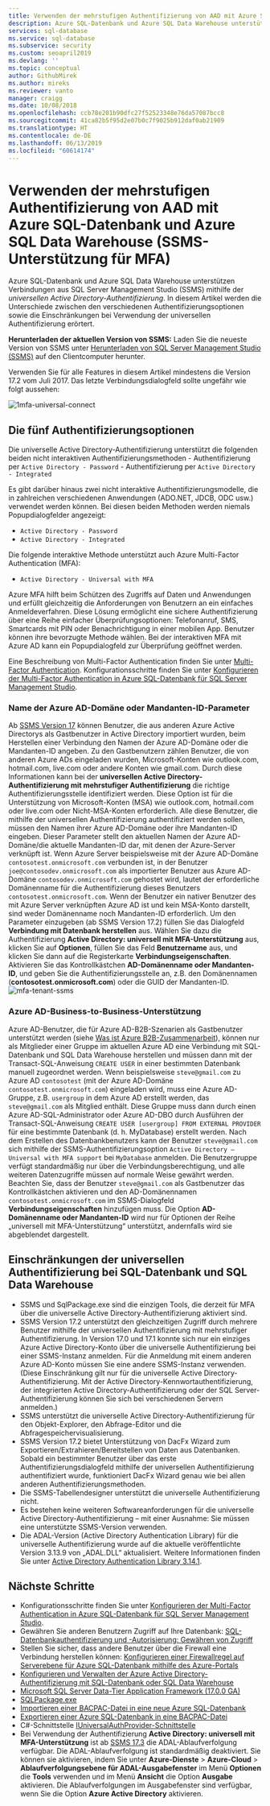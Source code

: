 ```yaml
---
title: Verwenden der mehrstufigen Authentifizierung von AAD mit Azure SQL-Datenbank und Azure SQL Data Warehouse | Microsoft-Dokumentation
description: Azure SQL-Datenbank und Azure SQL Data Warehouse unterstützen Verbindungen aus SQL Server Management Studio (SSMS) mithilfe der universellen Active Directory-Authentifizierung.
services: sql-database
ms.service: sql-database
ms.subservice: security
ms.custom: seoapril2019
ms.devlang: ''
ms.topic: conceptual
author: GithubMirek
ms.author: mireks
ms.reviewer: vanto
manager: craigg
ms.date: 10/08/2018
ms.openlocfilehash: ccb78e201b90dfc27f52523348e76da57087bcc8
ms.sourcegitcommit: 41ca82b5f95d2e07b0c7f9025b912daf0ab21909
ms.translationtype: HT
ms.contentlocale: de-DE
ms.lasthandoff: 06/13/2019
ms.locfileid: "60614174"
---
```

# <a name="using-multi-factor-aad-authentication-with-azure-sql-database-and-azure-sql-data-warehouse-ssms-support-for-mfa"></a>Verwenden der mehrstufigen Authentifizierung von AAD mit Azure SQL-Datenbank und Azure SQL Data Warehouse (SSMS-Unterstützung für MFA)
Azure SQL-Datenbank und Azure SQL Data Warehouse unterstützen Verbindungen aus SQL Server Management Studio (SSMS) mithilfe der *universellen Active Directory-Authentifizierung*. In diesem Artikel werden die Unterschiede zwischen den verschiedenen Authentifizierungsoptionen sowie die Einschränkungen bei Verwendung der universellen Authentifizierung erörtert. 

**Herunterladen der aktuellen Version von SSMS:** Laden Sie die neueste Version von SSMS unter [Herunterladen von SQL Server Management Studio (SSMS)](https://msdn.microsoft.com/library/mt238290.aspx) auf den Clientcomputer herunter. 


Verwenden Sie für alle Features in diesem Artikel mindestens die Version 17.2 vom Juli 2017.  Das letzte Verbindungsdialogfeld sollte ungefähr wie folgt aussehen:
 
  ![1mfa-universal-connect](./media/sql-database-ssms-mfa-auth/1mfa-universal-connect.png "Füllt das Feld für den Benutzernamen aus.")  

## <a name="the-five-authentication-options"></a>Die fünf Authentifizierungsoptionen  

Die universelle Active Directory-Authentifizierung unterstützt die folgenden beiden nicht interaktiven Authentifizierungsmethoden
    - Authentifizierung per `Active Directory - Password`
    - Authentifizierung per `Active Directory - Integrated`

Es gibt darüber hinaus zwei nicht interaktive Authentifizierungsmodelle, die in zahlreichen verschiedenen Anwendungen (ADO.NET, JDCB, ODC usw.) verwendet werden können. Bei diesen beiden Methoden werden niemals Popupdialogfelder angezeigt: 
- `Active Directory - Password` 
- `Active Directory - Integrated` 

Die folgende interaktive Methode unterstützt auch Azure Multi-Factor Authentication (MFA): 
- `Active Directory - Universal with MFA` 


Azure MFA hilft beim Schützen des Zugriffs auf Daten und Anwendungen und erfüllt gleichzeitig die Anforderungen von Benutzern an ein einfaches Anmeldeverfahren. Diese Lösung ermöglicht eine sichere Authentifizierung über eine Reihe einfacher Überprüfungsoptionen: Telefonanruf, SMS, Smartcards mit PIN oder Benachrichtigung in einer mobilen App. Benutzer können ihre bevorzugte Methode wählen. Bei der interaktiven MFA mit Azure AD kann ein Popupdialogfeld zur Überprüfung geöffnet werden.

Eine Beschreibung von Multi-Factor Authentication finden Sie unter [Multi-Factor Authentication](../active-directory/authentication/multi-factor-authentication.md).
Konfigurationsschritte finden Sie unter [Konfigurieren der Multi-Factor Authentication in Azure SQL-Datenbank für SQL Server Management Studio](sql-database-ssms-mfa-authentication-configure.md).

### <a name="azure-ad-domain-name-or-tenant-id-parameter"></a>Name der Azure AD-Domäne oder Mandanten-ID-Parameter   

Ab [SSMS Version 17](https://docs.microsoft.com/sql/ssms/download-sql-server-management-studio-ssms) können Benutzer, die aus anderen Azure Active Directorys als Gastbenutzer in Active Directory importiert wurden, beim Herstellen einer Verbindung den Namen der Azure AD-Domäne oder die Mandanten-ID angeben. Zu den Gastbenutzern zählen Benutzer, die von anderen Azure ADs eingeladen wurden, Microsoft-Konten wie outlook.com, hotmail.com, live.com oder andere Konten wie gmail.com. Durch diese Informationen kann bei der **universellen Active Directory-Authentifizierung mit mehrstufiger Authentifizierung** die richtige Authentifizierungsstelle identifiziert werden. Diese Option ist für die Unterstützung von Microsoft-Konten (MSA) wie outlook.com, hotmail.com oder live.com oder Nicht-MSA-Konten erforderlich. Alle diese Benutzer, die mithilfe der universellen Authentifizierung authentifiziert werden sollen, müssen den Namen ihrer Azure AD-Domäne oder ihre Mandanten-ID eingeben. Dieser Parameter stellt den aktuellen Namen der Azure AD-Domäne/die aktuelle Mandanten-ID dar, mit denen der Azure-Server verknüpft ist. Wenn Azure Server beispielsweise mit der Azure AD-Domäne `contosotest.onmicrosoft.com` verbunden ist, in der Benutzer `joe@contosodev.onmicrosoft.com` als importierter Benutzer aus Azure AD-Domäne `contosodev.onmicrosoft.com` gehostet wird, lautet der erforderliche Domänenname für die Authentifizierung dieses Benutzers `contosotest.onmicrosoft.com`. Wenn der Benutzer ein nativer Benutzer des mit Azure Server verknüpften Azure AD ist und kein MSA-Konto darstellt, sind weder Domänenname noch Mandanten-ID erforderlich. Um den Parameter einzugeben (ab SSMS Version 17.2) füllen Sie das Dialogfeld **Verbindung mit Datenbank herstellen** aus. Wählen Sie dazu die Authentifizierung **Active Directory: universell mit MFA-Unterstützung** aus, klicken Sie auf **Optionen**, füllen Sie das Feld **Benutzername** aus, und klicken Sie dann auf die Registerkarte **Verbindungseigenschaften**. Aktivieren Sie das Kontrollkästchen **AD-Domänenname oder Mandanten-ID**, und geben Sie die Authentifizierungsstelle an, z.B. den Domänennamen (**contosotest.onmicrosoft.com**) oder die GUID der Mandanten-ID.  
   ![mfa-tenant-ssms](./media/sql-database-ssms-mfa-auth/mfa-tenant-ssms.png)   

### <a name="azure-ad-business-to-business-support"></a>Azure AD-Business-to-Business-Unterstützung   
Azure AD-Benutzer, die für Azure AD-B2B-Szenarien als Gastbenutzer unterstützt werden (siehe [Was ist Azure B2B-Zusammenarbeit](../active-directory/active-directory-b2b-what-is-azure-ad-b2b.md)), können nur als Mitglieder einer Gruppe im aktuellen Azure AD eine Verbindung mit SQL-Datenbank und SQL Data Warehouse herstellen und müssen dann mit der Transact-SQL-Anweisung `CREATE USER` in einer bestimmten Datenbank manuell zugeordnet werden. Wenn beispielsweise `steve@gmail.com` zu Azure AD `contosotest` (mit der Azure AD-Domäne `contosotest.onmicrosoft.com`) eingeladen wird, muss eine Azure AD-Gruppe, z.B. `usergroup` in dem Azure AD erstellt werden, das `steve@gmail.com` als Mitglied enthält. Diese Gruppe muss dann durch einen Azure AD-SQL-Administrator oder Azure AD-DBO durch Ausführen der Transact-SQL-Anweisung `CREATE USER [usergroup] FROM EXTERNAL PROVIDER` für eine bestimmte Datenbank (d. h. MyDatabase) erstellt werden. Nach dem Erstellen des Datenbankbenutzers kann der Benutzer `steve@gmail.com` sich mithilfe der SSMS-Authentifizierungsoption `Active Directory – Universal with MFA support` bei `MyDatabase` anmelden. Die Benutzergruppe verfügt standardmäßig nur über die Verbindungsberechtigung, und alle weiteren Datenzugriffe müssen auf normale Weise gewährt werden. Beachten Sie, dass der Benutzer `steve@gmail.com` als Gastbenutzer das Kontrollkästchen aktivieren und den AD-Domänennamen `contosotest.onmicrosoft.com` im SSMS-Dialogfeld **Verbindungseigenschaften** hinzufügen muss. Die Option **AD-Domänenname oder Mandanten-ID** wird nur für Optionen der Reihe „universell mit MFA-Unterstützung“ unterstützt, andernfalls wird sie abgeblendet dargestellt.

## <a name="universal-authentication-limitations-for-sql-database-and-sql-data-warehouse"></a>Einschränkungen der universellen Authentifizierung bei SQL-Datenbank und SQL Data Warehouse
- SSMS und SqlPackage.exe sind die einzigen Tools, die derzeit für MFA über die universelle Active Directory-Authentifizierung aktiviert sind.
- SSMS Version 17.2 unterstützt den gleichzeitigen Zugriff durch mehrere Benutzer mithilfe der universellen Authentifizierung mit mehrstufiger Authentifizierung. In Version 17.0 und 17.1 konnte sich nur ein einziges Azure Active Directory-Konto über die universelle Authentifizierung bei einer SSMS-Instanz anmelden. Für die Anmeldung mit einem anderen Azure AD-Konto müssen Sie eine andere SSMS-Instanz verwenden. (Diese Einschränkung gilt nur für die universelle Active Directory-Authentifizierung. Mit der Active Directory-Kennwortauthentifizierung, der integrierten Active Directory-Authentifizierung oder der SQL Server-Authentifizierung können Sie sich bei verschiedenen Servern anmelden.)
- SSMS unterstützt die universelle Active Directory-Authentifizierung für den Objekt-Explorer, den Abfrage-Editor und die Abfragespeichervisualisierung.
- SSMS Version 17.2 bietet Unterstützung von DacFx Wizard zum Exportieren/Extrahieren/Bereitstellen von Daten aus Datenbanken. Sobald ein bestimmter Benutzer über das erste Authentifizierungsdialogfeld mithilfe der universellen Authentifizierung authentifiziert wurde, funktioniert DacFx Wizard genau wie bei allen anderen Authentifizierungsmethoden.
- Die SSMS-Tabellendesigner unterstützt die universelle Authentifizierung nicht.
- Es bestehen keine weiteren Softwareanforderungen für die universelle Active Directory-Authentifizierung – mit einer Ausnahme: Sie müssen eine unterstützte SSMS-Version verwenden.  
- Die ADAL-Version (Active Directory Authentication Library) für die universelle Authentifizierung wurde auf die aktuelle veröffentlichte Version 3.13.9 von „ADAL.DLL“ aktualisiert. Weitere Informationen finden Sie unter [Active Directory Authentication Library 3.14.1](https://www.nuget.org/packages/Microsoft.IdentityModel.Clients.ActiveDirectory/).  


## <a name="next-steps"></a>Nächste Schritte

- Konfigurationsschritte finden Sie unter [Konfigurieren der Multi-Factor Authentication in Azure SQL-Datenbank für SQL Server Management Studio](sql-database-ssms-mfa-authentication-configure.md).
- Gewähren Sie anderen Benutzern Zugriff auf Ihre Datenbank: [SQL-Datenbankauthentifizierung und -Autorisierung: Gewähren von Zugriff](sql-database-manage-logins.md)  
- Stellen Sie sicher, dass andere Benutzer über die Firewall eine Verbindung herstellen können: [Konfigurieren einer Firewallregel auf Serverebene für Azure SQL-Datenbank mithilfe des Azure-Portals](sql-database-configure-firewall-settings.md)  
- [Konfigurieren und Verwalten der Azure Active Directory-Authentifizierung mit SQL-Datenbank oder SQL Data Warehouse](sql-database-aad-authentication-configure.md)  
- [Microsoft SQL Server Data-Tier Application Framework (17.0.0 GA)](https://www.microsoft.com/download/details.aspx?id=55088)  
- [SQLPackage.exe](https://docs.microsoft.com/sql/tools/sqlpackage)  
- [Importieren einer BACPAC-Datei in eine neue Azure SQL-Datenbank](../sql-database/sql-database-import.md)  
- [Exportieren einer Azure SQL-Datenbank in eine BACPAC-Datei](../sql-database/sql-database-export.md)  
- C#-Schnittstelle [IUniversalAuthProvider-Schnittstelle](https://msdn.microsoft.com/library/microsoft.sqlserver.dac.iuniversalauthprovider.aspx)  
- Bei Verwendung der Authentifizierung **Active Directory: universell mit MFA-Unterstützung** ist ab [SSMS 17.3](https://docs.microsoft.com/sql/ssms/download-sql-server-management-studio-ssms) die ADAL-Ablaufverfolgung verfügbar. Die ADAL-Ablaufverfolgung ist standardmäßig deaktiviert. Sie können sie aktivieren, indem Sie unter **Azure-Dienste** > **Azure-Cloud** > **Ablaufverfolgungsebene für ADAL-Ausgabefenster** im Menü **Optionen** die **Tools** verwenden und im Menü **Ansicht** die Option **Ausgabe** aktivieren. Die Ablaufverfolgungen im Ausgabefenster sind verfügbar, wenn Sie die Option **Azure Active Directory** aktivieren.  
